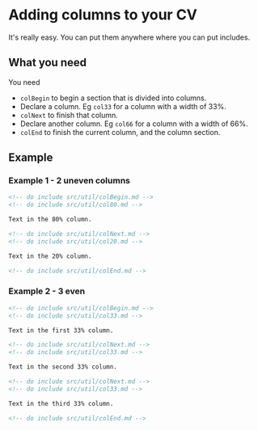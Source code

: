 # Adding columns to your CV

It's really easy. You can put them anywhere where you can put includes.

## What you need

You need

* `colBegin` to begin a section that is divided into columns.
* Declare a column. Eg `col33` for a column with a width of 33%.
* `colNext` to finish that column.
* Declare another column. Eg `col66` for a column with a width of 66%.
* `colEnd` to finish the current column, and the column section.

## Example

### Example 1 - 2 uneven columns

```markdown
<!-- do include src/util/colBegin.md -->
<!-- do include src/util/col80.md -->

Text in the 80% column.

<!-- do include src/util/colNext.md -->
<!-- do include src/util/col20.md -->

Text in the 20% column.

<!-- do include src/util/colEnd.md -->
```

### Example 2 - 3 even

```markdown
<!-- do include src/util/colBegin.md -->
<!-- do include src/util/col33.md -->

Text in the first 33% column.

<!-- do include src/util/colNext.md -->
<!-- do include src/util/col33.md -->

Text in the second 33% column.

<!-- do include src/util/colNext.md -->
<!-- do include src/util/col33.md -->

Text in the third 33% column.

<!-- do include src/util/colEnd.md -->
```
